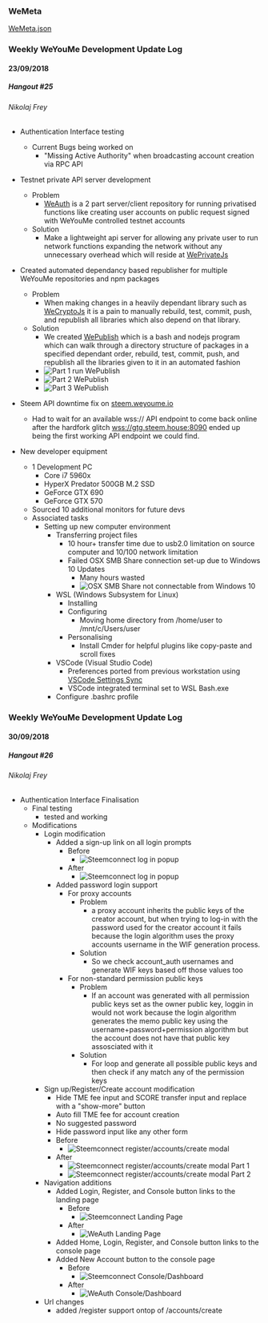 ### WeMeta

[WeMeta.json](https://github.com/weyoume/wemeta/blob/dev/meta.json)


### Weekly WeYouMe Development Update Log

#### 23/09/2018 
##### Hangout #25

###### Nikolaj Frey
* Authentication Interface testing
	* Current Bugs being worked on
		* "Missing Active Authority" when broadcasting account creation via RPC API
* Testnet private API server development
	* Problem
		* [WeAuth](https://github.com/weyoume/weauth) is a 2 part server/client repository for running privatised functions like creating user accounts on public request signed with WeYouMe controlled testnet accounts
	* Solution
		* Make a lightweight api server for allowing any private user to run network functions expanding the network without any unnecessary overhead which will reside at [WePrivateJs](https://github.com/weyoume/weprivatejs)
* Created automated dependancy based republisher for multiple WeYouMe repositories and npm packages
	* Problem
		* When making changes in a heavily dependant library such as [WeCryptoJs](https://github.com/lopudesigns/wecryptojs) it is a pain to manually rebuild, test, commit, push, and republish all libraries which also depend on that library.
	* Solution
		* We created [WePublish](https://github.com/lopudesigns/wepublish) which is a bash and nodejs program which can walk through a directory structure of packages in a specified dependant order, rebuild, test, commit, push, and republish all the libraries given to it in an automated fashion
		* ![Part 1 run WePublish](https://media.giphy.com/media/8PaTfLElK6SfCy6x3f/100.webp)
		* ![Part 2 WePublish](https://media.giphy.com/media/1BfREhmbWX9jTZfoJX/100.webp)
		* ![Part 3 WePublish](https://media.giphy.com/media/ygAnXSZjhnSh8uYzGQ/100.webp)
		
* Steem API downtime fix on [steem.weyoume.io](steem.weyoume.io)
	* Had to wait for an available wss:// API endpoint to come back online after the hardfork glitch [wss://gtg.steem.house:8090](gtg.steem.house) ended up being the first working API endpoint we could find.
* New developer equipment
	* 1 Development PC
		* Core i7 5960x
		* HyperX Predator 500GB M.2 SSD
		* GeForce GTX 690
		* GeForce GTX 570
	* Sourced 10 additional monitors for future devs
	* Associated tasks
		* Setting up new computer environment
			* Transferring project files
				* 10 hour+ transfer time due to usb2.0 limitation on source computer and 10/100 network limitation
				* Failed OSX SMB Share connection set-up due to Windows 10 Updates
					* Many hours wasted
					* ![OSX SMB Share not connectable from Windows 10 ](https://i.gyazo.com/2e041bd6e8237a90009c00c05795a322.png)
			* WSL (Windows Subsystem for Linux)
				* Installing
				* Configuring
					* Moving home directory from /home/user to /mnt/c/Users/user
				* Personalising
					* Install Cmder for helpful plugins like copy-paste and scroll fixes
			* VSCode (Visual Studio Code)
				* Preferences ported from previous workstation using [VSCode Settings Sync](https://marketplace.visualstudio.com/items?itemName=Shan.code-settings-sync)
				* VSCode integrated terminal set to WSL Bash.exe
			* Configure .bashrc profile

### Weekly WeYouMe Development Update Log

#### 30/09/2018 
##### Hangout #26

###### Nikolaj Frey
* Authentication Interface Finalisation
	* Final testing
		* tested and working
	* Modifications
		* Login modification
			* Added a sign-up link on all login prompts
				* Before
					* ![Steemconnect log in popup](https://gyazo.com/6dba03d8fba9bf635c9959e65dd968f0)
				* After
					* ![Steemconnect log in popup](https://gyazo.com/6883839dd703914d61810d62555181c5)
			* Added password login support
				* For proxy accounts
					* Problem
						* a proxy account inherits the public keys of the creator account, but when trying to log-in with the password used for the creator account it fails because the login algorithm uses the proxy accounts username in the WIF generation process. 
					* Solution
						* So we check account_auth usernames and generate WIF keys based off those values too
				* For non-standard permission public keys
					* Problem
						* If an account was generated with all permission public keys set as the owner public key, loggin in would not work because the login algorithm generates the memo public key using the username+password+permission algorithm but the account does not have that public key assosciated with it
					* Solution
						* For loop and generate all possible public keys and then check if any match any of the permission keys
		* Sign up/Register/Create account modification
			* Hide TME fee input and SCORE transfer input and replace with a "show-more" button
			* Auto fill TME fee for account creation
			* No suggested password
			* Hide password input like any other form
			* Before
				* ![Steemconnect register/accounts/create modal](https://gyazo.com/0e4d839b2ab2d3c45255fade88869299)
			* After
				* ![Steemconnect register/accounts/create modal Part 1](https://gyazo.com/f23daf86271de16ae58d07f6ee6f1fad)
				* ![Steemconnect register/accounts/create modal Part 2](https://gyazo.com/7c50a2cb3547004410a1ae4f6897fba8)
		* Navigation additions
			* Added Login, Register, and Console button links to the landing page
				* Before
					* ![Steemconnect Landing Page](https://gyazo.com/eb15bad063ffb4f95d7965b0e9bf34f6)
				* After
					* ![WeAuth Landing Page](https://gyazo.com/929c74c86d16377bbea5ea476fcd46f3)	
			* Added Home, Login, Register, and Console button links to the console page
			* Added New Account button to the console page
				* Before
					* ![Steemconnect Console/Dashboard](https://gyazo.com/d1256d4fd805bb4cbede63e2d080b37f)	
				* After
					* ![WeAuth Console/Dashboard](https://gyazo.com/02cbe76d3e89072ed3e1b8160661361b)	
		* Url changes
			* added /register support ontop of /accounts/create
		
